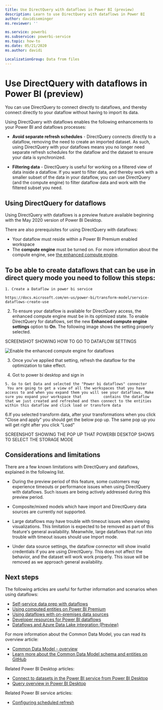 ```yaml
---
title: Use DirectQuery with dataflows in Power BI (preview)
description: Learn to use DirectQuery with dataflows in Power BI
author: davidiseminger
ms.reviewer: ''

ms.service: powerbi
ms.subservice: powerbi-service
ms.topic: how-to
ms.date: 05/21/2020
ms.author: davidi

LocalizationGroup: Data from files
---
```

# Use DirectQuery with dataflows in Power BI (preview)

You can use DirectQuery to connect directly to dataflows, and thereby connect directly to your dataflow without having to import its data. 

Using DirectQuery with dataflows enables the following enhancements to your Power BI and dataflows processes:

* **Avoid separate refresh schedules** - DirectQuery connects directly to a dataflow, removing the need to create an imported dataset. As such, using DirectQuery with your dataflows means you no longer need separate refresh schedules for the dataflow and the dataset to ensure your data is synchronized.

* **Filtering data** - DirectQuery is useful for working on a filtered view of data inside a dataflow. If you want to filter data, and thereby work with a smaller subset of the data in your dataflow, you can use DirectQuery (and the compute engine) to filter dataflow data and work with the filtered subset you need.


## Using DirectQuery for dataflows

Using DirectQuery with dataflows is a preview feature available beginning with the May 2020 version of Power BI Desktop. 

There are also prerequisites for using DirectQuery with dataflows:

* Your dataflow must reside within a Power BI Premium enabled workspace
* The **compute engine** must be turned on. For more information about the compute engine, see [the enhanced compute engine](service-dataflows-enhanced-compute-engine.md).

## To be able to create dataflows that can be use in direct query mode you need to follow this steps: 

	1. Create a Dataflow in power bi service
	
	https://docs.microsoft.com/en-us/power-bi/transform-model/service-dataflows-create-use

  2. To ensure your dataflow is available for DirectQuery access, the enhanced compute engine must be in its optimized state. To enable DirectQuery for dataflows, set the new    **Enhanced compute engine settings** option to **On**. The following image shows the setting properly selected.
  
  SCREENSHOT SHOWING HOW TO GO TO DATAFLOW SETTINGS 

  ![Enable the enhanced compute engine for dataflows](media/service-dataflows-directquery/dataflows-directquery-01.png)

  3. Once you've applied that setting, refresh the dataflow for the optimization to take effect. 
  
  4. Got to power bi desktop and sign in
  
	5. Go to Get Data and selected the "Power bi dataflows" connector
     You are going to get a view of all the workspaces that you have access to and when you expand them you will see your dataflows. Make sure you expand your workspace that          contains the dataflow that we just created and refreshed and then connect to the entities within this dataflow and click load or transform data 
     
  6.If you selected transform data, after your transformations when you click "Close and apply" you should get the below pop up. The same pop up you will get right after you click "Load"

  SCREENSHOT SHOWING THE POP UP THAT POWERBI DESKTOP SHOWS TO SELECT THE STORAGE MODE 

## Considerations and limitations

There are a few known limitations with DirectQuery and dataflows, explained in the following list.

* During the preview period of this feature, some customers may experience timeouts or performance issues when using DirectQuery with dataflows. Such issues are being actively addressed during this preview period.

* Composite/mixed models which have import and DirectQuery data sources are currently not supported.

* Large dataflows may have trouble with timeout issues when viewing visualizations. This limitation is expected to be removed as part of this feature's general availability. Meanwhile, large dataflows that run into trouble with timeout issues should use Import mode.

* Under data source settings, the dataflow connector will show invalid credentials if you are using DirectQuery. This does not affect the behavior, and the dataset will work work properly. This issue will be removed as we approach general availability.



## Next steps

The following articles are useful for further information and scenarios when using dataflows:

* [Self-service data prep with dataflows](service-dataflows-overview.md)
* [Using computed entities on Power BI Premium](service-dataflows-computed-entities-premium.md)
* [Using dataflows with on-premises data sources](service-dataflows-on-premises-gateways.md)
* [Developer resources for Power BI dataflows](service-dataflows-developer-resources.md)
* [Dataflows and Azure Data Lake integration (Preview)](service-dataflows-azure-data-lake-integration.md)

For more information about the Common Data Model, you can read its overview article:
* [Common Data Model - overview ](https://docs.microsoft.com/powerapps/common-data-model/overview)
* [Learn more about the Common Data Model schema and entities on GitHub](https://github.com/Microsoft/CDM)

Related Power BI Desktop articles:

* [Connect to datasets in the Power BI service from Power BI Desktop](../connect-data/desktop-report-lifecycle-datasets.md)
* [Query overview in Power BI Desktop](desktop-query-overview.md)

Related Power BI service articles:
* [Configuring scheduled refresh](../connect-data/refresh-scheduled-refresh.md)

